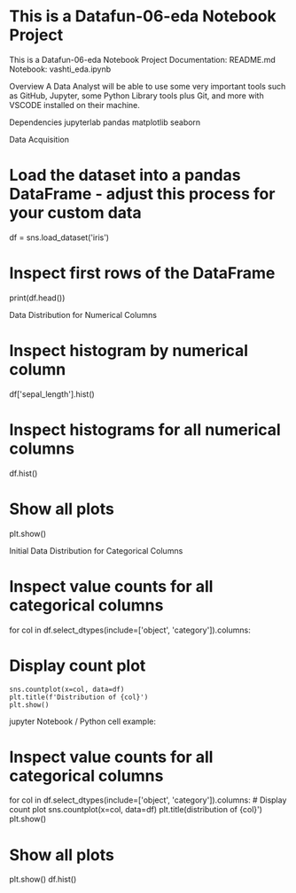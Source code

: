 # This is a Datafun-06-eda Notebook Project
 This is a Datafun-06-eda Notebook Project
Documentation: README.md
Notebook: vashti_eda.ipynb

 Overview
A Data Analyst will be able to use  some very important tools such as GitHub, Jupyter, some Python Library tools plus Git, and more with VSCODE installed on their machine.

Dependencies
jupyterlab
pandas
matplotlib
seaborn

Data Acquisition
 # Load the dataset into a pandas DataFrame - adjust this process for your custom data
df = sns.load_dataset('iris')
# Inspect first rows of the DataFrame
print(df.head())

Data Distribution for Numerical Columns
# Inspect histogram by numerical column
df['sepal_length'].hist()
# Inspect histograms for all numerical columns
df.hist()
# Show all plots
plt.show()

Initial Data Distribution for Categorical Columns
# Inspect value counts for all categorical columns
for col in df.select_dtypes(include=['object', 'category']).columns:
# Display count plot
    sns.countplot(x=col, data=df)
    plt.title(f'Distribution of {col}')
    plt.show()

   jupyter Notebook / Python cell example:
# Inspect value counts for all categorical columns
for col in df.select_dtypes(include=['object', 'category']).columns:
    # Display count plot
    sns.countplot(x=col, data=df)
    plt.title(distribution of {col}')
    plt.show()

# Show all plots
plt.show()
df.hist()


